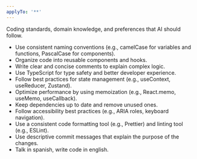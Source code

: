 ```yaml
---
applyTo: '**'
---
```


Coding standards, domain knowledge, and preferences that AI should follow.

- Use consistent naming conventions (e.g., camelCase for variables and functions, PascalCase for components).
- Organize code into reusable components and hooks.
- Write clear and concise comments to explain complex logic.
- Use TypeScript for type safety and better developer experience.
- Follow best practices for state management (e.g., useContext, useReducer, Zustand).
- Optimize performance by using memoization (e.g., React.memo, useMemo, useCallback).
- Keep dependencies up to date and remove unused ones.
- Follow accessibility best practices (e.g., ARIA roles, keyboard navigation).
- Use a consistent code formatting tool (e.g., Prettier) and linting tool (e.g., ESLint).
- Use descriptive commit messages that explain the purpose of the changes.
- Talk in spanish, write code in english.
